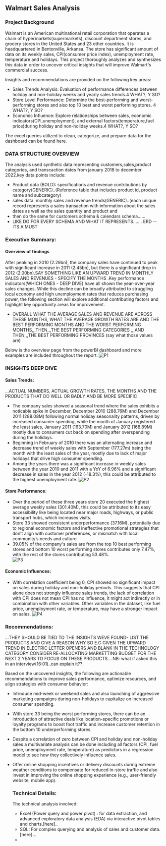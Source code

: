 ## Walmart Sales Analysis
### Project Background
Walmart is an American multinational retail corporation that operates a chain of hypermarkets(supermarkets), discount department stores, and grocery stores in the United States and 23 other countries. It is headquartered in Bentonville, Arkansa.
The store has significant amount of data on its weekly sales, CPI(consumer price index), unemployment rate, temperature and holidays. This project thoroughly analyzes and synthesizes this data in order to uncover critical insights that will improve Walmart's commercial success.

Insights and recommendations are provided on the following key areas:

- Sales Trends Analysis: Evaluation of performance differences between holiday and non-holiday weeks and yearly sales trends.4 WHAT?, Y SO?
- Store Level Performance: Determine the best-performing and worst-performing stores and also top 10 best and worst performing stores. 4 WHAT?, Y SO?
- Economic Influence: Explore relationships between sales, economic indicators(CPI,unemployment), and external factors(temperature,fuel price)during holiday and non-holiday weeks.4 WHAT?, Y SO?
  
The excel queries utilized to clean, categorize, and prepare data for the dashboard can be found here.

### DATA STRUCTURE OVERVIEW
The analysis used synthetic data representing customers,sales,product categories, and transcaction dates from january 2018 to december 2022.key data points include:
- Product data (BOLD): specifications and revenue contributions by category(GENERIC)..(Reference table that includes product id, product name and subcategory)
- sales data: monthly sales and revenue trends(GENERIC)..(each unique record represents a sales transaction with information about the sales dates as well as the sales quantity and product and
- then do the same for customers schema & calendars schema......
- LIKE DO FOR EVERY SCHEMA AND WHAT IT REPRESENTS.......
  ERD -- ITS A MUST

### Executive Summary:
#### Overview of findings
After peaking in 2010 (2.29bn), the company sales have continued to peak with significant increase in 2011 (2.45bn), but there is a significant drop in 2012 (2.00bn).SAY SOMETHING LIKE AN UPWARD TREND IN MONTHLY SALES AND REVENUES - SPECIFY THE MONTHS .Key performance indicators(WHICH ONES - DEEP DIVE)  have all shown the year-over-year sales changes. While this decline can be broadly attributed to struggling local economy and high unemployment rates that reduces purchasing power, the following section will explore additional contributing factors and highlight key opportunity areas for improvement.
- OVERALL WHAT THE AVERAGE SALES AND REVENUE ARE ACROSS THESE MONTHS, WHAT THE AVERAGE GROWTH RATES ARE AND THE BEST PERFORMING MONTHS AND THE WORST PERFORMING MONTHS,,,THEN,,,THE BEST PERFORMING CATEGORIES ,,,AND THEN,,,THE BEST PERFORMING PROVINCES (say what those values are)

Below is the overview page from the powerBI dashboard and more examples are included throughout the report.
![P1](https://github.com/user-attachments/assets/f07ac416-78bd-4790-a2b8-168cb29dbc5e)

### INSIGHTS DEEP DIVE
#### Sales Trends:
...ACTUAL NUMBERS, ACTUAL GROWTH RATES, THE MONTHS AND THE PRODUCTS THAT DO WELL OR BADLY AND  BE MORE SPECIFIC
- The company sales showed a seasonal trend where the sales exhibits a noticable spike in December, December 2010 (288.76M) and December 2011 (288.08M) following normal holiday seasonality patterns, driven by 
  increased consumer spending, while the month of January registered the least sales, January 2011 (163.70M) and January 2012 (168.89M) mostly due to consumers cut back on spending after 
  overspending during the holidays. 
- Beginning in February of 2010 there was an alternating increase and decrease trend of weekly sales with September (177.27m) being the month with the least sales of the year, mostly due to lack of major holidays that 
  drive high consumer spending.
- Among the years there was a significant increase in weekly sales between the year 2010 and 2011 with a YoY of 6.96% and a significant decrease in sales in the year 2012 (-18.3%), this could be attributed to the highest 
  unemployment rate. 
  ![P2](https://github.com/user-attachments/assets/673ae401-48f3-437a-860d-455a6d989fed)



#### Store Performance:
- Over the period of these three years store 20 executed the highest average weekly sales (301.40M), this could be attributed to its  easy accessibility like being located near major roads, highways, or public transport 
  hubs, which increases visits.
- Store 33 showed consistent underperformance (37.16M), potentially due to regional economic factors and ineffective promotional strategies that don’t align with customer preferences, or mismatch with local community’s 
  needs and culture.
- 39.05% of the company's sales are from the top 10 best performing stores and bottom 10 worst performing stores contributes only 7.47%, with the rest of the stores contributing 53.48%.   
  ![P3](https://github.com/user-attachments/assets/09ed75dd-5d25-4195-833b-5e91472b00ad)



#### Economic Influences:
- With correlation coefficient being 0, CPI showed no significant impact on sales during holiday and non-holiday periods.
  This suggests that CPI alone does not strongly influence sales trends, the lack of correlation with CPI does not mean CPI has no influence, it might act indirectly or in combination with other variables.
  Other variables in the dataset, like fuel price, unemployment rate, or temperature, may have a stronger impact on sales.
![P4](https://github.com/user-attachments/assets/61b8c492-92fc-4a8d-8956-f9872b38e4bc)



### Recommendations: 
...THEY SHOULD BE TIED TO THE INSIGHTS WEVE FOUND- LIST THE PRODUCTS AND GIVE A REASON WHY SO E.G GIVEN THE UPWARD TREND IN ELECTRIC LETTER OPENERS AND BLANK IN THE TECHNOLOGY  CATEGORY CONSIDER RE-ALLOCATING MARKETTING BUDGET FOR THE NEXT 2 YEARS TO FOCUS ON THESE PRODUCTS....NB: what if asked this in an interview(16:01)..can explain it??

 Based on the uncovered insights, the following are actionable recommendations to improve sales performance, optimize resources, and align strategies with consumer behavior:
 - Introduce mid-week or weekend sales and also launching of aggressive marketing campaigns during non-holidays to capitalize on increased consumer spending.
 - With store 33 being the worst performing stores, there can be an introduction of attractive deals like location-specific promotions or loyalty programs to boost foot traffic and increase customer retention in the 
   bottom 10 underperforming stores.
 - Despite a correlation of zero between CPI and holiday and non-holiday sales a multivariate analysis can be done including all factors (CPI, fuel price, unemployment rate, temperature) as predictors in a regression 
   model to see how they collectively influence sales.
 - Offer online shopping incentives or delivery discounts during extreme weather conditions to compensate for reduced in-store traffic and also invest in improving the online shopping experience (e.g., user-friendly 
   website, mobile app).

   ### Technical Details:
   The technical analysis involved:
   - Excel (Power query and power pivot) : for data extraction, and advanced exploratory data analysis (EDA) via interactive pivot tables and charts.[here]..
   - SQL: For complex querying and analysis of sales and customer data.[here}...
   - 
  







